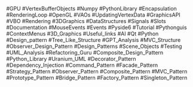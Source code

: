 #GPU
#VertexBufferObjects
#Numpy
#PythonLibrary
#Encapsulation
#RenderingLoop
#OpenGL
#VAOs
#UpdatingVertexData
#GraphicsAPI
#VBO
#Rendering
#3DGraphics
#DataStructures
#Signals
#Slots
#Documentation
#MouseEvents
#Events
#Pyside6
#Tutorial
#Pythonguis
#ContextMenus
#3D_Graphics
#Useful_links
#AI
#Qt
#Python
#Design_pattern
#Tree_Like_Structure
#GPT_Analysis
#MVC_Structure
#Observer_Design_Pattern
#Design_Patterns
#Scene_Objects
#Testing
#UML_Analysis
#Refactoring_Guru
#Composite_Design_Pattern
#Python_Library
#Uranium_UML
#Decorator_Pattern
#Dependency_Injection
#Command_Pattern
#Facade_Pattern
#Strategy_Pattern
#Observer_Pattern
#Composite_Pattern
#MVC_Pattern
#Prototype_Pattern
#Bridge_Pattern
#Factory_Pattern
#Singleton_Pattern
